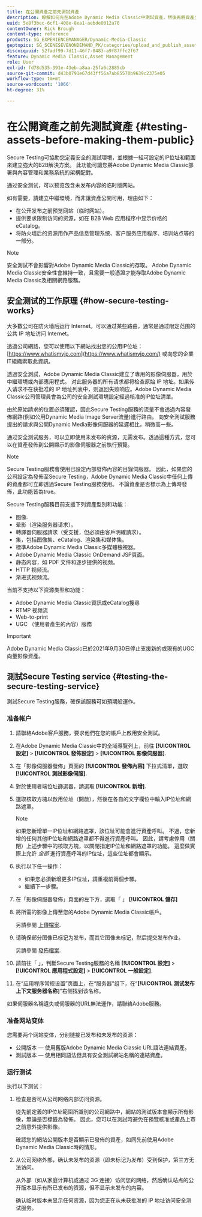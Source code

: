 ```yaml
---
title: 在公開資產之前先測試資產
description: 瞭解如何先在Adobe Dynamic Media Classic中測試資產，然後再將資產公開。
uuid: 5e8f3bec-6cf1-408e-8ea1-aebde0012a70
contentOwner: Rick Brough
content-type: reference
products: SG_EXPERIENCEMANAGER/Dynamic-Media-Classic
geptopics: SG_SCENESEVENONDEMAND_PK/categories/upload_and_publish_assets
discoiquuid: 52fadf99-7d11-46f7-8483-a9f87ffc2f67
feature: Dynamic Media Classic,Asset Management
role: User
exl-id: fd78d535-391e-43eb-a8aa-25fa6c2885cb
source-git-commit: d43b0791e67d43ff56a7ab85570b9639c2375e05
workflow-type: tm+mt
source-wordcount: '1066'
ht-degree: 31%

---
```


# 在公開資產之前先測試資產 {#testing-assets-before-making-them-public}

Secure Testing可協助您定義安全的測試環境，並根據一組可設定的IP位址和範圍來建立強大的B2B解決方案。 此功能可讓您將Adobe Dynamic Media Classic部署與內容管理和業務系統的架構配對。

通过安全测试，可以预览包含未发布内容的临时版网站。

如有需要，請建立中繼環境，而非讓資產公開可用，理由如下：

* 在公开发布之前预览网站（临时网站）。
* 提供要求限制访问的资源，如在 B2B Web 应用程序中显示价格的 eCatalog。
* 将防火墙后的资源用作产品信息管理系统、客户服务应用程序、培训站点等的一部分。

>[!NOTE]
>
>安全測試不會影響對Adobe Dynamic Media Classic的存取。 Adobe Dynamic Media Classic安全性會維持一致，且需要一般憑證才能存取Adobe Dynamic Media Classic及相關網路服務。

## 安全测试的工作原理 {#how-secure-testing-works}

大多数公司在防火墙后运行 Internet。可以通过某些路由，通常是通过限定范围的公共 IP 地址访问 Internet。

透過公司網路，您可以使用以下網站找出您的公用IP位址： [https://www.whatismyip.com](https://www.whatismyip.com/) 或向您的企業IT組織索取此資訊。

透過安全測試，Adobe Dynamic Media Classic建立了專用的影像伺服器，用於中繼環境或內部應用程式。 对此服务器的所有请求都将检查原始 IP 地址。如果传入请求不在获批准的 IP 地址列表中，则返回失败响应。Adobe Dynamic Media Classic公司管理員會為公司的安全測試環境設定經過核准的IP位址清單。

由於原始請求的位置必須確認，因此Secure Testing服務的流量不會透過內容發佈網路(例如公用Dynamic Media Image Server流量)進行路由。 向安全測試服務提出的請求與公開Dynamic Media影像伺服器的延遲相比，稍微高一些。

通过安全测试服务，可以立即使用未发布的资源，无需发布。透過這種方式，您可以在資產發佈到公開顯示的影像伺服器之前執行預覽。

>[!NOTE]
>
>Secure Testing服務會使用已設定內部發佈內容的目錄伺服器。 因此，如果您的公司設定為發佈至Secure Testing，Adobe Dynamic Media Classic中任何上傳的資產都可立即透過Secure Testing服務使用。 不論資產是否標示為上傳時發佈，此功能皆為true。

Secure Testing服務目前支援下列資產型別和功能：

<!-- 

Comment Type: remark
Last Modified By: unknown unknown 
Last Modified Date: 

<p>Added videos to list below 9/11/2012. Moved “Render Server requests” from unsupported to supported, listed below on 3/15/2016 as per email from Cynthia March 11, 2016)</p>

 -->

* 图像.
* 晕影（渲染服务器请求）。
* 轉譯器伺服器請求（受支援，但必須由客戶明確請求）。
* 集，包括图像集、eCatalog、渲染集和媒体集。
* 標準Adobe Dynamic Media Classic多媒體檢視器。
* Adobe Dynamic Media Classic OnDemand JSP頁面。
* 静态内容，如 PDF 文件和逐步提供的视频。
* HTTP 视频流。
* 渐进式视频流。

当前不支持以下资源类型和功能：

* Adobe Dynamic Media Classic資訊或eCatalog搜尋
* RTMP 视频流
* Web-to-print
* UGC （使用者產生的內容）服務

>[!IMPORTANT]
>
>Adobe Dynamic Media Classic已於2021年9月30日停止支援新的或現有的UGC向量影像資產。

## 測試Secure Testing service {#testing-the-secure-testing-service}

測試Secure Testing服務，確保該服務可如預期般運作。

<!-- >[!NOTE]
>
>*If you do not mention any IPs under **[!UICONTROL Setup]** > **[!UICONTROL Application Setup]** > **[!UICONTROL Publish Setup]** > **[!UICONTROL Image Server]** > **[!UICONTROL Test Image Service]*** - If you add an IP only, that IP is able to call the assets and no other IP are allowed to make the calls. As long there is no IP mentioned under that section, all IPs are allowed to make the calls for the assets, and they show up. -->

### 准备帐户

<!-- 

Comment Type: remark
Last Modified By: unknown unknown 
Last Modified Date: 

<p>RB: Rewrote entire steps under “Prepare your account” 9/10/2012</p>

 -->

1. 請聯絡Adobe客戶服務，要求他們在您的帳戶上啟用安全測試。
1. 在Adobe Dynamic Media Classic中的全域導覽列上，前往 **[!UICONTROL 設定]** > **[!UICONTROL 發佈設定]** > **[!UICONTROL 影像伺服器]**.
1. 在「影像伺服器發佈」頁面的 **[!UICONTROL 發佈內容]** 下拉式清單，選取 **[!UICONTROL 測試影像伺服]**.
1. 對於使用者端位址篩選器，請選取 **[!UICONTROL 新增]**.
1. 選取核取方塊以啟用位址（開啟），然後在各自的文字欄位中輸入IP位址和網路遮罩。

   >[!NOTE]
   >
   >如果您新增單一IP位址和網路遮罩，該位址可能會進行資產呼叫。 不過，您新增的任何其他IP位址和網路遮罩都不得進行資產呼叫。 因此，請考慮停用（關閉）上述步驟中的核取方塊，以關閉指定IP位址和網路遮罩的功能。 這麼做實際上允許 *全部* 進行資產呼叫的IP位址，這些位址都會顯示。

1. 执行以下任一操作：
   * 如果您必須新增更多IP位址，請重複前兩個步驟。
   * 繼續下一步驟。
1. 在「影像伺服器發佈」頁面的左下方，選取「 」 **[!UICONTROL 儲存]**
1. 將所需的影像上傳至您的Adobe Dynamic Media Classic帳戶。

   另請參閱 [上傳檔案](uploading-files.md#uploading_files).

1. 请确保部分图像已标记为发布，而其它图像未标记，然后提交发布作业。

   另請參閱 [發佈檔案](publishing-files.md#publishing_files).

1. 請前往「 」，判斷Secure Testing服務的名稱 **[!UICONTROL 設定]** > **[!UICONTROL 應用程式設定]** > **[!UICONTROL 一般設定]**.
1. 在“应用程序常规设置”页面上，在“服务器”组下，在“**[!UICONTROL 测试发布上下文服务器名称]**”右侧找到该名称。

如果伺服器名稱遺失或伺服器的URL無法運作，請聯絡Adobe服務。

### 准备网站变体

您需要两个网站变体，分别链接已发布和未发布的资源：

* 公開版本 — 使用舊版Adobe Dynamic Media Classic URL語法連結資產。
* 測試版本 — 使用相同語法但具有安全測試網站名稱的連結資產。

### 运行测试

执行以下测试：

1. 检查是否可从公司网络内部访问资源。

   從先前定義的IP位址範圍所識別的公司網路中，網站的測試版本會顯示所有影像，無論是否標籤為發佈。 因此，您可以在測試時避免在預覽核准或產品上市之前意外提供影像。

   確認您的網站公開版本是否顯示已發佈的資產，如同先前使用Adobe Dynamic Media Classic時的情形。

1. 从公司网络外部，确认未发布的资源（即未标记为发布）受到保护，第三方无法访问。

   从外部（如从家庭计算机或通过 3G 连接）访问您的网络，然后确认站点的公开版本显示有所已发布的资源，但不显示未发布的内容。

   确认临时版本未显示任何资源，因为您正在从未获批准的 IP 地址访问安全测试服务。
